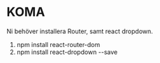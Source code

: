 # KOMA

Ni behöver installera Router, samt react dropdown.

1. npm install react-router-dom 
2. npm install react-dropdown  --save
